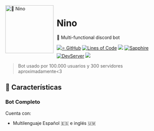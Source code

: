 <img width="150" height="150" align="left" style="float: left; margin: 0 10px 0 0;" alt="🌸 Nino" src="https://cdn.discordapp.com/avatars/887306474097881100/c44a6b17c041c81825dc8ebceae0e59f.webp?size=4096">
  
# Nino
🍂 Multi-functional discord bot

[![⭐ GitHub](https://img.shields.io/github/stars/uSebazz/Nino.svg?style=social&label=Stars&style=flat)](https://github.com/uSebazz/Nino/stargazers)
[![Lines of Code](https://sonarcloud.io/api/project_badges/measure?project=uSebazz_Nino&metric=ncloc)](https://sonarcloud.io/summary/new_code?id=uSebazz_Nino)
[![](https://img.shields.io/badge/discord.js-v13.6.0-blue.svg?logo=npm)](https://github.com/discordjs)
[![Sapphire](https://img.shields.io/npm/v/@sapphire/framework?color=crimson&logo=npm&style=flat-square)](https://www.npmjs.com/package/@sapphire/framework)
[![DevServer](https://discordapp.com/api/guilds/945033113673801799/widget.png?style=shield)](https://discord.gg/SbsFVV5dNG)
[![](https://img.shields.io/github/languages/top/uSebazz/Nino)]()
> Bot usado por 100.000 usuarios y 300 servidores aproximadamente<3

## 🌺 Características
  ### Bot Completo
  Cuenta con: 
 * Multilenguaje Español 🇪🇸 e inglés 🇺🇲
